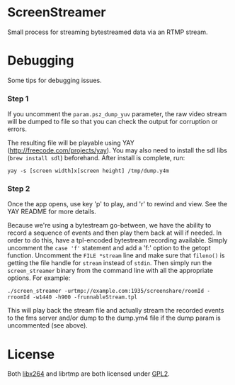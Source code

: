 ScreenStreamer
======

Small process for streaming bytestreamed data via an RTMP stream.

Debugging
======

Some tips for debugging issues.

### Step 1

If you uncomment the `param.psz_dump_yuv` parameter, the raw video stream will be dumped to file so that
you can check the output for corruption or errors.

The resulting file will be playable using YAY (http://freecode.com/projects/yay). You may also need
to install the sdl libs (`brew install sdl`) beforehand. After install is complete, run:

`yay -s [screen width]x[screen height] /tmp/dump.y4m`

### Step 2

Once the app opens, use key 'p' to play, and 'r' to rewind and view. See the YAY README for more details.

Because we're using a bytestream go-between, we have the ability to record a sequence of events and then play
them back at will if needed. In order to do this, have a tpl-encoded bytestream recording available. Simply
uncomment the `case 'f'` statement and add a 'f:' option to the getopt function. Uncomment the `FILE *stream`
line and make sure that `fileno()` is getting the file handle for `stream` instead of `stdin`. Then simply
run the `screen_streamer` binary from the command line with all the appropriate options. For example:

`./screen_streamer -urtmp://example.com:1935/screenshare/roomId -rroomId -w1440 -h900 -frunnableStream.tpl`

This will play back the stream file and actually stream the recorded events to the fms server and/or dump to
the dump.ym4 file if the dump param is uncommented (see above).

License
======

Both [libx264][1] and librtmp are both licensed under [GPL2][2].

[1]: http://www.videolan.org/developers/x264.html
[2]: http://www.gnu.org/licenses/gpl-2.0.html